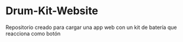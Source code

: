 # Drum-Kit-Website
Repositorio creado para cargar una app web con un kit de batería que reacciona como botón
